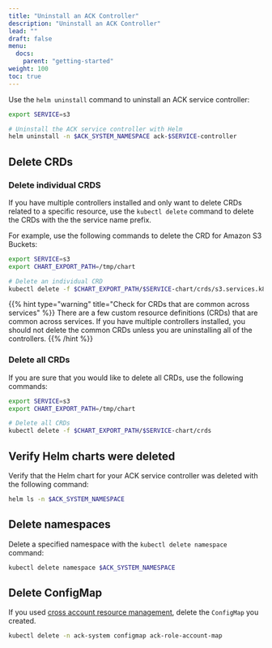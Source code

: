 ```yaml
---
title: "Uninstall an ACK Controller"
description: "Uninstall an ACK Controller"
lead: ""
draft: false
menu:
  docs:
    parent: "getting-started"
weight: 100
toc: true
---
```


Use the `helm uninstall` command to uninstall an ACK service controller:
```bash
export SERVICE=s3

# Uninstall the ACK service controller with Helm
helm uninstall -n $ACK_SYSTEM_NAMESPACE ack-$SERVICE-controller
```

## Delete CRDs

### Delete individual CRDS

If you have multiple controllers installed and only want to delete CRDs related to a specific resource, use the `kubectl delete` command to delete the CRDs with the the service name prefix.

For example, use the following commands to delete the CRD for Amazon S3 Buckets:
```bash
export SERVICE=s3
export CHART_EXPORT_PATH=/tmp/chart

# Delete an individual CRD
kubectl delete -f $CHART_EXPORT_PATH/$SERVICE-chart/crds/s3.services.k8s.aws_buckets.yaml
```

{{% hint type="warning" title="Check for CRDs that are common across services" %}}
There are a few custom resource definitions (CRDs) that are common across services. If you have multiple controllers installed, you should not delete the common CRDs unless you are uninstalling all of the controllers.
{{% /hint %}}

### Delete all CRDs

If you are sure that you would like to delete all CRDs, use the following commands:
```bash
export SERVICE=s3
export CHART_EXPORT_PATH=/tmp/chart

# Delete all CRDs
kubectl delete -f $CHART_EXPORT_PATH/$SERVICE-chart/crds
```

## Verify Helm charts were deleted

Verify that the Helm chart for your ACK service controller was deleted with the following command:
```bash
helm ls -n $ACK_SYSTEM_NAMESPACE
```

## Delete namespaces

Delete a specified namespace with the `kubectl delete namespace` command:
```bash
kubectl delete namespace $ACK_SYSTEM_NAMESPACE
```

## Delete ConfigMap

If you used [cross account resource management][carm-docs], delete the `ConfigMap` you created.
```bash
kubectl delete -n ack-system configmap ack-role-account-map
```

[carm-docs]: ../cross-account-resource-management/

